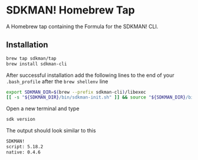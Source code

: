 # SDKMAN! Homebrew Tap

A Homebrew tap containing the Formula for the SDKMAN! CLI.

## Installation

```sh
brew tap sdkman/tap
brew install sdkman-cli
```

After successful installation add the following lines to the end of your `.bash_profile` after the `brew shellenv` line

```sh
export SDKMAN_DIR=$(brew --prefix sdkman-cli)/libexec
[[ -s "${SDKMAN_DIR}/bin/sdkman-init.sh" ]] && source "${SDKMAN_DIR}/bin/sdkman-init.sh"
```

Open a new terminal and type

```sh
sdk version
```

The output should look similar to this

```sh
SDKMAN!
script: 5.18.2
native: 0.4.6
```
